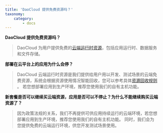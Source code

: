 ```yaml
---
title: 'DaoCloud 提供免费资源吗？'
taxonomy:
    category:
        - docs
---
```


**DaoCloud 提供免费资源吗？**

> DaoCloud 为用户提供免费的[云端运行时资源](http://docs.daocloud.io/app-deploy-mgmt/cloud-limited-resources)，包括应用运行时、数据服务和文件存储。

**部署在云平台上的应用为什么会停？**

> DaoCloud 云端运行时资源是我们提供给用户用以开发、测试场景的云端免费资源，系统会根据资源使用情况智能回收，您可以参考具体[资源回收规则](http://docs.daocloud.io/app-deploy-mgmt/cloud-limited-resources) 。 若您想部署应用到生产环境，推荐您使用我们的自有主机功能。

**新套餐是否可以继续买云端资源，应用是否可以不停止？为什么不能继续购买云端资源了？**

> 因为政策法规的关系，我们不再提供可供应用持续运行的云端环境，若您想部署应用到生产环境，推荐您使用我们的自有主机功能。
同时，我们会为您提供免费的云端运行环境，供您开发测试场景使用。

